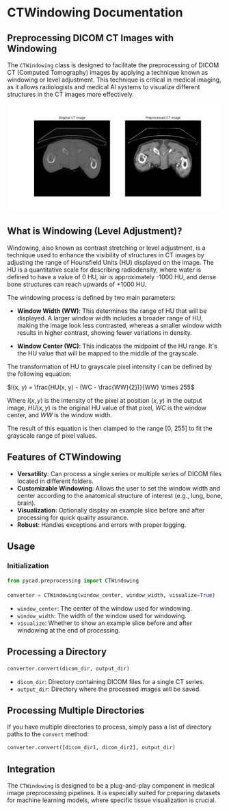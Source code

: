 # CTWindowing Documentation
## Preprocessing DICOM CT Images with Windowing

The `CTWindowing` class is designed to facilitate the preprocessing of DICOM CT (Computed Tomography) images by applying a technique known as windowing or level adjustment. This technique is critical in medical imaging, as it allows radiologists and medical AI systems to visualize different structures in the CT images more effectively.

![CT windowing](../../assets/ct_windowing.png?raw=true)

## What is Windowing (Level Adjustment)?
Windowing, also known as contrast stretching or level adjustment, is a technique used to enhance the visibility of structures in CT images by adjusting the range of Hounsfield Units (HU) displayed on the image. The HU is a quantitative scale for describing radiodensity, where water is defined to have a value of 0 HU, air is approximately -1000 HU, and dense bone structures can reach upwards of +1000 HU.

The windowing process is defined by two main parameters:

- **Window Width (WW)**: This determines the range of HU that will be displayed. A larger window width includes a broader range of HU, making the image look less contrasted, whereas a smaller window width results in higher contrast, showing fewer variations in density.

- **Window Center (WC)**: This indicates the midpoint of the HU range. It's the HU value that will be mapped to the middle of the grayscale.

The transformation of HU to grayscale pixel intensity $I$ can be defined by the following equation:


$I(x, y) = \frac{HU(x, y) - (WC - \frac{WW}{2})}{WW} \times 255$


Where $I(x, y)$ is the intensity of the pixel at position $(x, y)$ in the output image, $HU(x, y)$ is the original HU value of that pixel, $WC$ is the window center, and $WW$ is the window width.

The result of this equation is then clamped to the range [0, 255] to fit the grayscale range of pixel values.

## Features of CTWindowing
- **Versatility**: Can process a single series or multiple series of DICOM files located in different folders.
- **Customizable Windowing**: Allows the user to set the window width and center according to the anatomical structure of interest (e.g., lung, bone, brain).
- **Visualization**: Optionally display an example slice before and after processing for quick quality assurance.
- **Robust**: Handles exceptions and errors with proper logging.

## Usage
### Initialization

```Python
from pycad.preprocessing import CTWindowing

converter = CTWindowing(window_center, window_width, visualize=True)
```
- `window_center`: The center of the window used for windowing.
- `window_width`: The width of the window used for windowing.
- `visualize`: Whether to show an example slice before and after windowing at the end of processing.

## Processing a Directory
```Python
converter.convert(dicom_dir, output_dir)
```

- `dicom_dir`: Directory containing DICOM files for a single CT series.
- `output_dir`: Directory where the processed images will be saved.

## Processing Multiple Directories
If you have multiple directories to process, simply pass a list of directory paths to the `convert` method:

```Python
converter.convert([dicom_dir1, dicom_dir2], output_dir)
```

## Integration
The `CTWindowing` is designed to be a plug-and-play component in medical image preprocessing pipelines. It is especially suited for preparing datasets for machine learning models, where specific tissue visualization is crucial.
